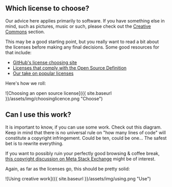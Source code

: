 Which license to choose?
------------------------

Our advice here applies primarily to software. If you have something else in mind, such as pictures, music or such, please check out the [Creative Commons](/open-source/creative-commons) section.

This may be a good starting point, but you really want to read a bit about the licenses before making any final decisions. Some good resources for that include:

* [GitHub's license choosing site](http://choosealicense.com/)
* [Licenses that comply with the Open Source Definition](http://opensource.org/licenses)
* [Our take on popular licenses](/opensource/licenses)

Here's how we roll:

![Choosing an open source license]({{ site.baseurl }}/assets/img/choosinglicence.png "Choose")

Can I use this work?
--------------------

It is important to know, if you can use some work. Check out this diagram. Keep in mind that there is no universal rule on "how many lines of code" will constitute a copyright infringement. Could be ten, could be one... The safest bet is to rewrite everything.

If you want to possibly ruin your perfectly good browsing & coffee break, [this copyright discussion on Meta Stack Exchange](http://meta.stackexchange.com/questions/12527/do-i-have-to-worry-about-copyright-issues-for-code-posted-on-stack-overflow) might be of interest. 

Again, as far as the licenses go, this should be pretty solid:

![Using creative work]({{ site.baseurl }}/assets/img/using.png "Use")
